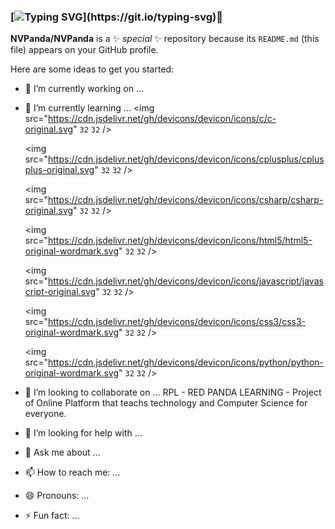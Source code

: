 ### [![Typing SVG](https://readme-typing-svg.demolab.com?font=Fira+Code&weight=200&size=15&duration=3000&pause=1000&color=531B80&background=FFFFFF00&height=75&lines=Hello+i'm+NVPanda+nice+to+meet+you.;+It's+a+pleasure+to+have+you+reach+here.;If+you+want+to+help+me%2C+please+do+it.)](https://git.io/typing-svg)👋


**NVPanda/NVPanda** is a ✨ _special_ ✨ repository because its `README.md` (this file) appears on your GitHub profile.

Here are some ideas to get you started:

- 🔭 I’m currently working on ...
- 🌱 I’m currently learning ... 
	<img src="https://cdn.jsdelivr.net/gh/devicons/devicon/icons/c/c-original.svg" `32`  `32` />
	
	<img src="https://cdn.jsdelivr.net/gh/devicons/devicon/icons/cplusplus/cplusplus-original.svg" `32`  `32` />

	<img src="https://cdn.jsdelivr.net/gh/devicons/devicon/icons/csharp/csharp-original.svg" `32`  `32` />

	<img src="https://cdn.jsdelivr.net/gh/devicons/devicon/icons/html5/html5-original-wordmark.svg" `32`  `32` />

	<img src="https://cdn.jsdelivr.net/gh/devicons/devicon/icons/javascript/javascript-original.svg" `32`  `32` />
                    
	<img src="https://cdn.jsdelivr.net/gh/devicons/devicon/icons/css3/css3-original-wordmark.svg" `32`  `32` />

	<img src="https://cdn.jsdelivr.net/gh/devicons/devicon/icons/python/python-original-wordmark.svg" `32`  `32` />
                    
- 👯 I’m looking to collaborate on ...
RPL - RED PANDA LEARNING - Project of Online Platform that teachs technology and Computer Science for everyone.
- 🤔 I’m looking for help with ...
- 💬 Ask me about ...
- 📫 How to reach me: ...
- 😄 Pronouns: ...
- ⚡ Fun fact: ...

